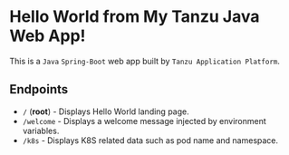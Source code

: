 # Hello World from My Tanzu Java Web App!

This is a `Java` `Spring-Boot` web app built by `Tanzu Application Platform`.

## Endpoints
- `/` (**root**) - Displays Hello World landing page.
- `/welcome` - Displays a welcome message injected by environment variables.
- `/k8s` - Displays K8S related data such as pod name and namespace.
